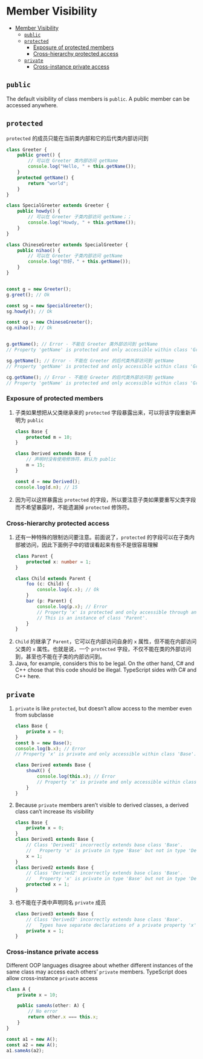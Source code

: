 # Member Visibility


<!-- TOC -->

- [Member Visibility](#member-visibility)
    - [`public`](#public)
    - [`protected`](#protected)
        - [Exposure of protected members](#exposure-of-protected-members)
        - [Cross-hierarchy protected access](#cross-hierarchy-protected-access)
    - [`private`](#private)
        - [Cross-instance private access](#cross-instance-private-access)

<!-- /TOC -->


## `public`
The default visibility of class members is `public`. A public member can be accessed anywhere.


## `protected`
`protected` 的成员只能在当前类内部和它的后代类内部访问到
```ts
class Greeter {
    public greet() {
        // 可以在 Greeter 类内部访问 getName
        console.log("Hello, " + this.getName()); 
    }
    protected getName() {
        return "world";
    }
}

class SpecialGreeter extends Greeter {
    public howdy() {
        // 可以在 Greeter 子类内部访问 getName；；
        console.log("Howdy, " + this.getName());
    }
}

class ChineseGreeter extends SpecialGreeter {
    public nihao() {
        // 可以在 Greeter 子类内部访问 getName
        console.log("你好，" + this.getName());
    }
}


const g = new Greeter();
g.greet(); // Ok

const sg = new SpecialGreeter();
sg.howdy(); // Ok

const cg = new ChineseGreeter();
cg.nihao(); // Ok


g.getName(); // Error - 不能在 Greeter 类外部访问到 getName
// Property 'getName' is protected and only accessible within class 'Greeter' and its subclasses.

sg.getName(); // Error - 不能在 Greeter 的后代类外部访问到 getName
// Property 'getName' is protected and only accessible within class 'Greeter' and its subclasses.

cg.getName(); // Error - 不能在 Greeter 的后代类外部访问到 getName
// Property 'getName' is protected and only accessible within class 'Greeter' and its subclasses.
```

### Exposure of protected members
1. 子类如果想把从父类继承来的 `protected` 字段暴露出来，可以将该字段重新声明为 `public`
    ```ts
    class Base {
        protected m = 10;
    }

    class Derived extends Base {
        // 声明时没有使用修饰符，默认为 public
        m = 15;
    }

    const d = new Derived();
    console.log(d.m); // 15
    ```
2. 因为可以这样暴露出 `protected` 的字段，所以要注意子类如果要重写父类字段而不希望暴露时，不能遗漏掉 `protected` 修饰符。

### Cross-hierarchy protected access
1. 还有一种特殊的限制访问要注意。前面说了，`protected` 的字段可以在子类内部被访问，因此下面例子中的错误看起来有些不是很容易理解
    ```ts
    class Parent {
        protected x: number = 1;
    }

    class Child extends Parent {
        foo (c: Child) {
            console.log(c.x); // Ok
        }
        bar (p: Parent) {
            console.log(p.x); // Error
            // Property 'x' is protected and only accessible through an instance of class 'Child'. 
            // This is an instance of class 'Parent'.
        }
    }
    ```
2. `Child` 的继承了 `Parent`，它可以在内部访问自身的 `x` 属性，但不能在内部访问父类的 `x` 属性。也就是说，一个 `protected` 字段，不仅不能在类的外部访问到，甚至也不能在子类的内部访问到。
3. Java, for example, considers this to be legal. On the other hand, C# and C++ chose that this code should be illegal. TypeScript sides with C# and C++ here.


## `private`
1. `private` is like `protected`, but doesn’t allow access to the member even from subclasse
    ```ts
    class Base {
        private x = 0;
    }
    const b = new Base();
    console.log(b.x); // Error
    // Property 'x' is private and only accessible within class 'Base'.

    class Derived extends Base {
        showX() {
            console.log(this.x); // Error
            // Property 'x' is private and only accessible within class 'Base'.
        }
    }
    ```
2. Because `private` members aren’t visible to derived classes, a derived class can’t increase its visibility
    ```ts
    class Base {
        private x = 0;
    }
    class Derived1 extends Base {
        // Class 'Derived1' incorrectly extends base class 'Base'.
        //   Property 'x' is private in type 'Base' but not in type 'Derived1'.
        x = 1;
    }
    class Derived2 extends Base {
        // Class 'Derived2' incorrectly extends base class 'Base'.
        //   Property 'x' is private in type 'Base' but not in type 'Derived2'.
        protected x = 1;
    }
    ```
3. 也不能在子类中声明同名 `private` 成员
    ```ts
    class Derived3 extends Base {
        // Class 'Derived3' incorrectly extends base class 'Base'.
        //   Types have separate declarations of a private property 'x'
        private x = 1;
    }
    ```

### Cross-instance private access
Different OOP languages disagree about whether different instances of the same class may access each others’ `private` members. TypeScript does allow cross-instance `private` access
```ts
class A {
    private x = 10;

    public sameAs(other: A) {
        // No error
        return other.x === this.x;
    }
}

const a1 = new A();
const a2 = new A();
a1.sameAs(a2);
```